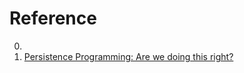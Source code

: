 # Reference

0. []()
0. [Persistence Programming: Are we doing this right?](https://queue.acm.org/detail.cfm?id=3526210&doi=10.1145/3526210)

